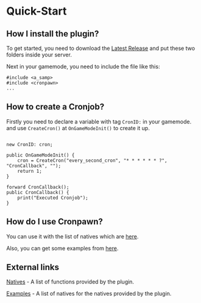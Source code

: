 # Quick-Start

## How I install the plugin?

To get started, you need to download the [Latest Release](https://github.com/skuzzis/cronpawn/releases) and put these two folders inside your server.

Next in your gamemode, you need to include the file like this:

```pawn
#include <a_samp>
#include <cronpawn>
...
```

## How to create a Cronjob?

Firstly you need to declare a variable with tag `CronID:` in your gamemode. and use `CreateCron()` at `OnGameModeInit()` to create it up.

```pawn

new CronID: cron;

public OnGameModeInit() {
    cron = CreateCron("every_second_cron", "* * * * * * ?", "CronCallback", "");
    return 1;
}

forward CronCallback();
public CronCallback() {
    print("Executed Cronjob");
}

```

## How do I use Cronpawn?

You can use it with the list of natives which are [here](https://github.com/skuzzis/cronpawn/blob/master/pages/natives.md).

Also, you can get some examples from [here](https://github.com/skuzzis/cronpawn/blob/master/pages/examples.md).

## External links

[Natives](https://github.com/skuzzis/cronpawn/blob/master/pages/natives.md) - A list of functions provided by the plugin.

[Examples](https://github.com/skuzzis/cronpawn/blob/master/pages/examples.md) - A list of natives for the natives provided by the plugin.
